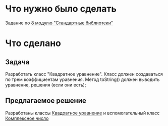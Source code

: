 # Что нужно было сделать
Задание по [8 модулю "Стандартные библиотеки"](https://lms.skillfactory.ru/courses/course-v1:SkillFactory+ANDROID-NEW+2020/course/#block-v1:SkillFactory+ANDROID-NEW+2020+type@sequential+block@0af40dce989d4875b12ffa392efeceb1)
# Что сделано
## Задача
Разработать класс "Квадратное уравнение". Класс должен создаваться по трем коэффициентам уравнения. Метод toString() должен выводить уравнение, решения (если они есть);
## Предлагаемое решение
Разработаны классы [Квадратное уравнение](src/SqEquation.java) и вспомогательный класс [Комплексное число](src/ComplexNumber.java)